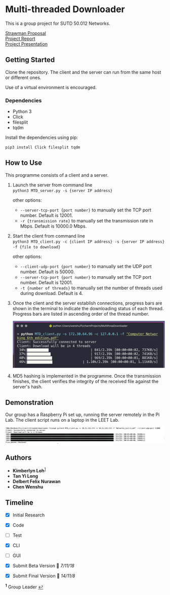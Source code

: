 # Multi-threaded Downloader

This is a group project for SUTD 50.012 Networks.  

<a href='Strawman Proposal.pdf'>Strawman Proposal</a><br>
<a href='Networks Project Report.pdf'>Project Report</a><br>
<a href='Networks Project Presentation.pdf'>Project Presentation</a><br>

## Getting Started

Clone the repository. The client and the server can run from the same host or different ones.  

Use of a virtual environment is encouraged.

### Dependencies

* Python 3
* Click
* filesplit
* tqdm

Install the dependencies using pip:
```
pip3 install Click filesplit tqdm
```

## How to Use
This programme consists of a client and a server.  

1. Launch the server from command line  
`python3 MTD_server.py -s {server IP address}`  

    other options:
    * `--server-tcp-port {port number}` to manually set the TCP port number. Default is 12001.
    * `-r {transmission rate}` to manually set the transmission rate in Mbps. Default is 10000.0 Mbps.

2. Start the client from command line  
`python3 MTD_client.py -c {client IP address} -s {server IP address} -f {file to download}`  

    other options:
    * `--client-udp-port {port number}` to manually set the UDP port number. Default is 50000.
    * `--server-tcp-port {port number}` to manually set the TCP port number. Default is 12001.
    * `-t {number of threads}` to manually set the number of threads used during download. Default is 4.

3. Once the client and the server establish connections, progress bars are shown in the terminal to indicate the 
downloading status of each thread. Progress bars are listed in ascending order of the thread number.  

    ![progress bar](pbar-sc.png)

4. MD5 hashing is implemented in the programme. Once the transmission finishes, the client verifies the integrity of the received file against the server's hash.

## Demonstration

Our group has a Raspberry Pi set up, running the server remotely in the Pi Lab. The client script runs on a laptop in the LEET Lab.  

![demo](demo-sc.jpeg)

## Authors

* __Kimberlyn Loh__<sup id="a1">[1](#f1)</sup>
* __Tan Yi Long__
* __Delbert Felix Nurawan__
* __Chen Wenshu__

## Timeline

- [x] Initial Research
- [x] Code
- [ ] Test
- [x] CLI
- [ ] GUI
- [x] Submit Beta Version :calendar: _7/11/18_
- [x] Submit Final Version :calendar: _14/11/8_


<b id="f1"><sup>1</sup></b> Group Leader [↩](#a1)